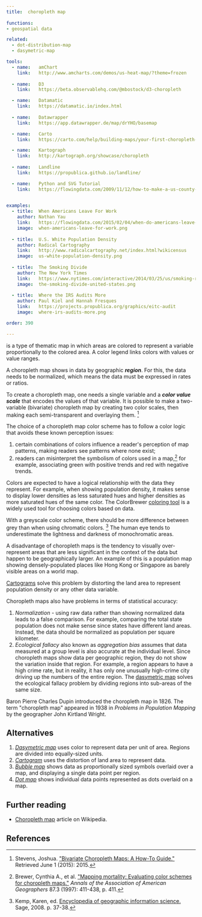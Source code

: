 ```yaml
---
title:  choropleth map
  
functions:
- geospatial data

related:
  - dot-distribution-map
  - dasymetric-map

tools:
  - name:   amChart
    link:   http://www.amcharts.com/demos/us-heat-map/?theme=frozen
    
  - name:   D3
    link:   https://beta.observablehq.com/@mbostock/d3-choropleth

  - name:   Datamatic
    link:   https://datamatic.io/index.html
 
  - name:   Datawrapper
    link:   https://app.datawrapper.de/map/drYHO/basemap

  - name:   Carto
    link:   https://carto.com/help/building-maps/your-first-choropleth-map

  - name:   Kartograph
    link:   http://kartograph.org/showcase/choropleth
  
  - name:   Landline
    link:   https://propublica.github.io/landline/

  - name:   Python and SVG Tutorial
    link:   https://flowingdata.com/2009/11/12/how-to-make-a-us-county-thematic-map-using-free-tools/
    

examples:
  - title:  When Americans Leave For Work
    author: Nathan Yau
    link:   https://flowingdata.com/2015/02/04/when-do-americans-leave-for-work/
    image:  when-americans-leave-for-work.png
    
  - title:  U.S. White Population Density
    author: Radical Cartography
    link:   http://www.radicalcartography.net/index.html?wikicensus
    image:  us-white-population-density.png
    
  - title:  The Smoking Divide
    author: The New York Times
    link:   https://www.nytimes.com/interactive/2014/03/25/us/smoking-rate-map.html
    image:  the-smoking-divide-united-states.png
  
  - title:  Where the IRS Audits More
    author: Paul Kiel and Hannah Fresques
    link:   https://projects.propublica.org/graphics/eitc-audit
    image:  where-irs-audits-more.png

order: 390

---
```

is a type of thematic map in which areas are colored to represent a variable proportionally to the colored area. A color legend links colors with values or value ranges.

<!--more-->
A choropleth map shows in data by geographic ***region***. For this, the data needs to be normalized, which means the data must be expressed in rates or ratios.

To create a choropleth map, one needs a single variable and a ***color value scale*** that encodes the values of that variable. It is possible to make a two-variable (bivariate) choropleth map by creating two color scales, then making each semi-transparent and overlaying them. [^stevens]

The choice of a choropleth map color scheme has to follow a color logic that avoids these known perception issues:
1. certain combinations of colors influence a reader's perception of map patterns, making readers see patterns where none exist;
2. readers can misinterpret the symbolism of colors used in a map,[^brewer] for example, associating green with positive trends and red with negative trends. 

Colors are expected to have a logical relationship with the data they represent. For example, when showing population density, it makes sense to display lower densities as less saturated hues and higher densities as more saturated hues of the same color. The ColorBrewer [coloring tool](http://colorbrewer2.org/#type=sequential&scheme=BuGn&n=3) is a widely used tool for choosing colors based on data.

With a greyscale color scheme,  there should be more difference between grey than when using chromatic colors. [^kemp]  The human eye tends to underestimate the lightness and darkness of monochromatic areas.

A disadvantage of choropleth maps is the tendency to visually over-represent areas that are less significant in the context of the data but happen to be geographically larger. An example of this is a population map showing densely-populated places like Hong Kong or Singapore as barely visible areas on a world map. 

[Cartograms](/cartogram) solve this problem by distorting the land area to represent population density or any other data variable.

Choropleth maps also have problems in terms of statistical accuracy:
1. *Normalization* - using raw data rather than showing normalized data leads to a false comparison. For example, comparing the total state population does not make sense since states have different land areas. Instead, the data should be normalized as population per square kilometer.
2. *Ecological fallacy* also known as *aggregation bias* assumes that data measured at a group level is also accurate at the individual level. Since choropleth maps show data per geographic region, they do not show the variation inside that region. For example, a region appears to have a high crime rate, but in reality, it has only one unusually high-crime city driving up the numbers of the entire region. The [dasymetric map](/dasymetric-map) solves the ecological fallacy problem by dividing regions into sub-areas of the same size.

Baron Pierre Charles Dupin introduced the choropleth map in 1826. The term "choropleth map" appeared in 1938 in <cite>Problems in Population Mapping</cite> by the geographer John Kirtland Wright.

## Alternatives

1. [*Dasymetric map*](/dasymetric-map) uses color to represent data per unit of area. Regions are divided into equally-sized units.
2. [*Cartogram*](/cartogram) uses the distortion of land area to represent data.
3. [*Bubble map*](/bubble-map) shows data as proportionally sized symbols overlaid over a map, and displaying a single data point per region.
4. [*Dot map*](/dot-map) shows individual data points represented as dots overlaid on a map.


## Further reading
- [Choropleth map](https://en.wikipedia.org/wiki/Choropleth_map) article on Wikipedia.

## References
[^brewer]: Brewer, Cynthia A., et al. ["Mapping mortality: Evaluating color schemes for choropleth maps."](https://www.jstor.org/stable/2564061?seq=1#page_scan_tab_contents) *Annals of the Association of American Geographers* 87.3 (1997): 411-438, p. 411.

[^kemp]: Kemp, Karen, ed. [Encyclopedia of geographic information science.](https://books.google.com/books?id=FrUQHIzXK6EC) Sage, 2008. p. 37-38.

[^scolum]: Terry, A. Slocum. "Thematic cartography and geovisualization." (2010).

[^stevens]: Stevens, Joshua. ["Bivariate Choropleth Maps: A How-To Guide."](http://www.joshuastevens.net/cartography/make-a-bivariate-choropleth-map/) Retrieved June 1 (2015): 2015.
